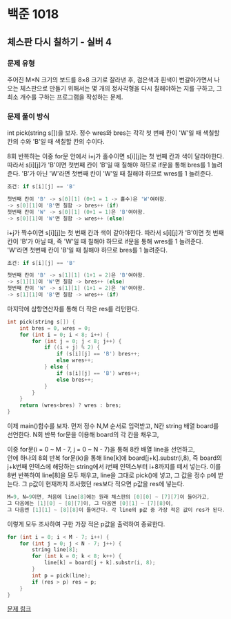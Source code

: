# 백준 1018
## 체스판 다시 칠하기 - 실버 4
### 문제 유형

주어진 M×N 크기의 보드를 8×8 크기로 잘라낸 후, 검은색과 흰색이 번갈아가면서 나오는 체스판으로 만들기 위해서는 몇 개의 정사각형을 다시 칠해야하는 지를 구하고, 그 최소 개수를 구하는 프로그램을 작성하는 문제.

### 문제 풀이 방식

int pick(string s[])을 보자. 정수 wres와 bres는 각각 첫 번째 칸이 'W'일 때 색칠할 칸의 수와 'B'일 때 색칠할 칸의 수이다.    

8회 반복하는 이중 for문 안에서 i+j가 홀수이면 s[i][j]는 첫 번째 칸과 색이 달라야한다. 따라서 s[i][j]가 'B'이면 첫번째 칸이 'B'일 때 칠해야 하므로 if문을 통해 bres를 1 늘려준다.
'B'가 아닌 'W'라면 첫번째 칸이 'W'일 때 칠해야 하므로 wres를 1 늘려준다.
~~~cpp
조건: if s[i][j] == 'B'

첫번째 칸이 'B' -> s[0][1] (0+1 = 1 -> 홀수)은 'W'여야함.
-> s[0][1]이 'B'면 칠함 -> bres++ (if)
첫번째 칸이 'W' -> s[0][1] (0+1 = 1)은 'B'여야함.
-> s[0][1]이 'W'면 칠함 -> wres++ (else)
~~~

i+j가 짝수이면 s[i][j]는 첫 번째 칸과 색이 같아야한다. 따라서 s[i][j]가 'B'이면 첫 번째 칸이 'B'가 아닐 때, 즉 'W'일 때 칠해야 하므로 if문을 통해 wres를 1 늘려준다.   
'W'라면 첫번째 칸이 'B'일 때 칠해야 하므로 bres를 1 늘려준다.
~~~cpp
조건: if s[i][j] == 'B'

첫번째 칸이 'B' -> s[1][1] (1+1 = 2)은 'B'여야함.
-> s[1][1]이 'W'면 칠함 -> bres++ (else)
첫번째 칸이 'W' -> s[1][1] (1+1 = 2)은 'W'여야함.
-> s[1][1]이 'B'면 칠함 -> wres++ (if)
~~~
마지막에 삼항연산자를 통해 더 작은 res를 리턴한다.

~~~cpp
int pick(string s[]) {
    int bres = 0, wres = 0;
    for (int i = 0; i < 8; i++) {
        for (int j = 0; j < 8; j++) {
            if ((i + j) % 2) {
                if (s[i][j] == 'B') bres++;
                else wres++;
            } else {
                if (s[i][j] == 'B') wres++;
                else bres++;
            }
        }
    }
    return (wres<bres) ? wres : bres;
}
~~~

이제 main()함수를 보자. 먼저 정수 N,M 순서로 입력받고, N칸 string 배열 board를 선언한다. N회 반복 for문을 이용해 board의 각 칸을 채우고, 

이중 for문(i = 0 ~ M - 7, j = 0 ~ N - 7)을 통해 8칸 배열 line을 선언하고,    
안에 하나의 8회 반복 for문(k)을 통해 line[k]에 board[j+k].substr(i,8), 즉 board의 j+k번째 인덱스에 해당하는 string에서 i번째 인덱스부터 i+8까지를 떼서 넣는다. 이를 8번 반복하여 line[8]을 모두 채우고, line을 그대로 pick()에 넣고, 그 값을 정수 p에 받는다. 그 p값이 현재까지 조사했던 res보다 적으면 p값을 res에 넣는다. 

~~~cpp
M=9, N=9이면, 처음에 line[8]에는 원래 체스판의 [0][0] ~ [7][7]이 들어가고,
그 다음에는 [1][0] ~ [8][7]이, 그 다음엔 [0][1] ~ [7][8]이,
그 다음엔 [1][1] ~ [8][8]이 들어간다. 각 line의 p값 중 가장 적은 값이 res가 된다.
~~~

이렇게 모두 조사하여 구한 가장 적은 p값을 출력하여 종료한다.

~~~cpp
for (int i = 0; i < M - 7; i++) {
    for (int j = 0; j < N - 7; j++) {
        string line[8];
        for (int k = 0; k < 8; k++) {
            line[k] = board[j + k].substr(i, 8);
        }
        int p = pick(line);
        if (res > p) res = p;
    }
}
~~~

[문제 링크](https://github.com/tyshim0118/BJ-Codes/blob/main/BJ1018.cpp)
